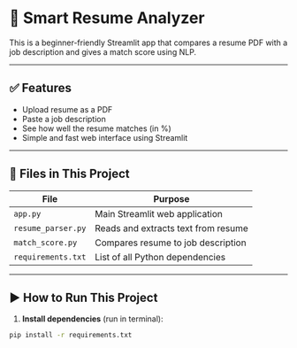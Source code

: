 # 📄 Smart Resume Analyzer

This is a beginner-friendly Streamlit app that compares a resume PDF with a job description and gives a match score using NLP.

---

## ✅ Features

- Upload resume as a PDF
- Paste a job description
- See how well the resume matches (in %)
- Simple and fast web interface using Streamlit

---

## 📂 Files in This Project

| File              | Purpose                             |
|-------------------|-------------------------------------|
| `app.py`          | Main Streamlit web application      |
| `resume_parser.py`| Reads and extracts text from resume |
| `match_score.py`  | Compares resume to job description  |
| `requirements.txt`| List of all Python dependencies     |

---

## ▶️ How to Run This Project

1. **Install dependencies** (run in terminal):

```bash
pip install -r requirements.txt
